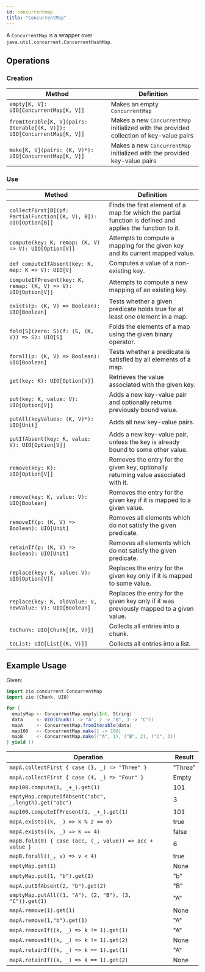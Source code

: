 ```yaml
---
id: concurrentmap 
title: "ConcurrentMap"
---
```


A `ConcurrentMap` is a wrapper over `java.util.concurrent.ConcurrentHashMap`.

## Operations

### Creation

| Method                                                                | Definition                                                                              |
|-----------------------------------------------------------------------|-----------------------------------------------------------------------------------------|
|`empty[K, V]: UIO[ConcurrentMap[K, V]]`                                | Makes an empty `ConcurrentMap`                                                          |
|`fromIterable[K, V](pairs: Iterable[(K, V)]): UIO[ConcurrentMap[K, V]]`| Makes a new `ConcurrentMap` initialized with the provided collection of key-value pairs |
|`make[K, V](pairs: (K, V)*): UIO[ConcurrentMap[K, V]]`                 | Makes a new `ConcurrentMap` initialized with the provided key-value pairs               |

### Use

| Method                                                            | Definition                                                                                                 |
|-------------------------------------------------------------------|------------------------------------------------------------------------------------------------------------|
| `collectFirst[B](pf: PartialFunction[(K, V), B]): UIO[Option[B]]` | Finds the first element of a map for which the partial function is defined and applies the function to it. | 
| `compute(key: K, remap: (K, V) => V): UIO[Option[V]]`             | Attempts to compute a mapping for the given key and its current mapped value.                              |
| `def computeIfAbsent(key: K, map: K => V): UIO[V]`                | Computes a value of a non-existing key.                                                                    |
| `computeIfPresent(key: K, remap: (K, V) => V): UIO[Option[V]]`    | Attempts to compute a new mapping of an existing key.                                                      |
| `exists(p: (K, V) => Boolean): UIO[Boolean]`                      | Tests whether a given predicate holds true for at least one element in a map.                              |
| `fold[S](zero: S)(f: (S, (K, V)) => S): UIO[S]`                   | Folds the elements of a map using the given binary operator.                                               |
| `forall(p: (K, V) => Boolean): UIO[Boolean]`                      | Tests whether a predicate is satisfied by all elements of a map.                                           |
| `get(key: K): UIO[Option[V]]`                                     | Retrieves the value associated with the given key.                                                         |
| `put(key: K, value: V): UIO[Option[V]]`                           | Adds a new key-value pair and optionally returns previously bound value.                                   |
| `putAll(keyValues: (K, V)*): UIO[Unit]`                           | Adds all new key-value pairs.                                                                              |                                                                              |
| `putIfAbsent(key: K, value: V): UIO[Option[V]]`                   | Adds a new key-value pair, unless the key is already bound to some other value.                            |                            
| `remove(key: K): UIO[Option[V]]`                                  | Removes the entry for the given key, optionally returning value associated with it.                        |                        
| `remove(key: K, value: V): UIO[Boolean]`                          | Removes the entry for the given key if it is mapped to a given value.                                      |                                      
| `removeIf(p: (K, V) => Boolean): UIO[Unit]`                       | Removes all elements which do not satisfy the given predicate.                                             |                                             
| `retainIf(p: (K, V) => Boolean): UIO[Unit]`                       | Removes all elements which do not satisfy the given predicate.                                             |                                             
| `replace(key: K, value: V): UIO[Option[V]]`                       | Replaces the entry for the given key only if it is mapped to some value.                                   |                                   
| `replace(key: K, oldValue: V, newValue: V): UIO[Boolean]`         | Replaces the entry for the given key only if it was previously mapped to a given value.                    |                    
| `toChunk: UIO[Chunk[(K, V)]]`                                     | Collects all entries into a chunk.                                                                         |                                                                         
| `toList: UIO[List[(K, V)]]`                                       | Collects all entries into a list.                                                                          |                                                                          

## Example Usage

Given:

```scala mdoc:silent
import zio.concurrent.ConcurrentMap
import zio.{Chunk, UIO}

for {
  emptyMap <- ConcurrentMap.empty[Int, String]
  data     <- UIO(Chunk(1 -> "A", 2 -> "B", 3 -> "C"))
  mapA     <- ConcurrentMap.fromIterable(data)
  map100   <- ConcurrentMap.make(1 -> 100)
  mapB     <- ConcurrentMap.make(("A", 1), ("B", 2), ("C", 3))
} yield ()
```

| Operation                                                | Result  |
|----------------------------------------------------------|---------|
| `mapA.collectFirst { case (3, _) => "Three" }`           | "Three" |
| `mapA.collectFirst { case (4, _) => "Four" }`            | Empty   |
| `map100.compute(1, _+_).get(1)`                          | 101     |
| `emptyMap.computeIfAbsent("abc", _.length).get("abc")`   | 3       |
| `map100.computeIfPresent(1, _+_).get(1)`                 | 101     |
| `mapA.exists((k, _) => k % 2 == 0)`                      | true    |
| `mapA.exists((k, _) => k == 4)`                          | false   |
| `mapB.fold(0) { case (acc, (_, value)) => acc + value }` | 6       |
| `mapB.forall((_, v) => v < 4)`                           | true    |
| `emptyMap.get(1)`                                        | None    |
| `emptyMap.put(1, "b").get(1)`                            | "b"     |
| `mapA.putIfAbsent(2, "b").get(2)`                        | "B"     |
| `emptyMap.putAll((1, "A"), (2, "B"), (3, "C")).get(1)`   | "A"     |
| `mapA.remove(1).get(1)`                                  | None    |
| `mapA.remove(1,"b").get(1)`                              | "A"     |
| `mapA.removeIf((k, _) => k != 1).get(1)`                 | "A"     |
| `mapA.removeIf((k, _) => k != 1).get(2)`                 | None    |
| `mapA.retainIf((k, _) => k == 1).get(1)`                 | "A"     |
| `mapA.retainIf((k, _) => k == 1).get(2)`                 | None    |
